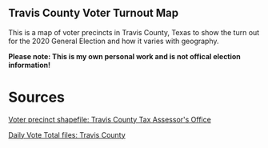 ## Travis County Voter Turnout Map

This is a map of voter precincts in Travis County, Texas to show the turn out for the 2020 General Election and how it varies with geography.  

**Please note: This is my own personal work and is not offical election information!**

# Sources

[Voter precinct shapefile: Travis County Tax Assessor's Office](https://tax-office.traviscountytx.gov/about-us/reports-data/voters)

[Daily Vote Total files: Travis County](https://countyclerk.traviscountytx.gov/elections/current-election.html)

